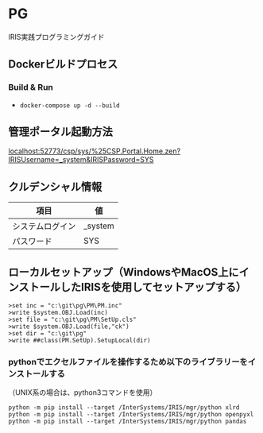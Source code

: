 # PG

IRIS実践プログラミングガイド


## Dockerビルドプロセス

### Build & Run
* `docker-compose up -d --build`

## 管理ポータル起動方法

[localhost:52773/csp/sys/%25CSP.Portal.Home.zen?IRISUsername=_system&IRISPassword=SYS](http://localhost:52773/csp/sys/%25CSP.Portal.Home.zen?IRISUsername=_system&IRISPassword=SYS)

## クルデンシャル情報

|項目           |値         |
|--------------|-----------|
|システムログイン |_system    |
|パスワード　	 |SYS  |

## ローカルセットアップ（WindowsやMacOS上にインストールしたIRISを使用してセットアップする）

```
>set inc = "c:\git\pg\PM\PM.inc"
>write $system.OBJ.Load(inc)
>set file = "c:\git\pg\PM\SetUp.cls"
>write $system.OBJ.Load(file,"ck")
>set dir = "c:\git\pg"
>write ##class(PM.SetUp).SetupLocal(dir)
```

### pythonでエクセルファイルを操作するため以下のライブラリーをインストールする

（UNIX系の場合は、python3コマンドを使用）

```
python -m pip install --target /InterSystems/IRIS/mgr/python xlrd
python -m pip install --target /InterSystems/IRIS/mgr/python openpyxl
python -m pip install --target /InterSystems/IRIS/mgr/python pandas
```
